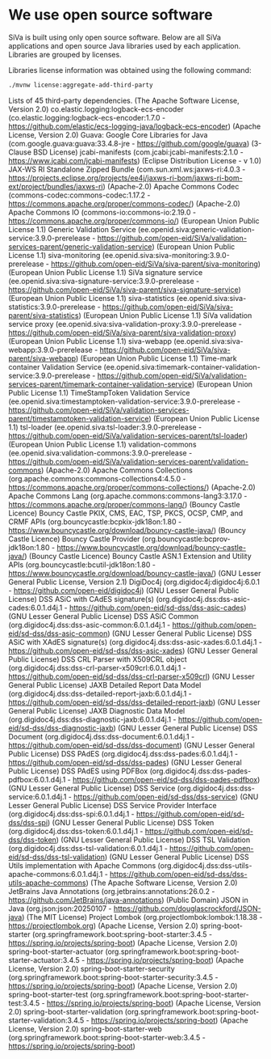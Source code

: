 # We use open source software

SiVa is built using only open source software. Below are all SiVa applications and open source
Java libraries used by each application. Libraries are grouped by licenses.

Libraries license information was obtained using the following command:

```bash
./mvnw license:aggregate-add-third-party
```

Lists of 45 third-party dependencies.
     (The Apache Software License, Version 2.0) co.elastic.logging:logback-ecs-encoder (co.elastic.logging:logback-ecs-encoder:1.7.0 - https://github.com/elastic/ecs-logging-java/logback-ecs-encoder)
     (Apache License, Version 2.0) Guava: Google Core Libraries for Java (com.google.guava:guava:33.4.8-jre - https://github.com/google/guava)
     (3-Clause BSD License) jcabi-manifests (com.jcabi:jcabi-manifests:2.1.0 - https://www.jcabi.com/jcabi-manifests)
     (Eclipse Distribution License - v 1.0) JAX-WS RI Standalone Zipped Bundle (com.sun.xml.ws:jaxws-ri:4.0.3 - https://projects.eclipse.org/projects/ee4j/jaxws-ri-bom/jaxws-ri-bom-ext/project/bundles/jaxws-ri)
     (Apache-2.0) Apache Commons Codec (commons-codec:commons-codec:1.17.2 - https://commons.apache.org/proper/commons-codec/)
     (Apache-2.0) Apache Commons IO (commons-io:commons-io:2.19.0 - https://commons.apache.org/proper/commons-io/)
     (European Union Public License 1.1) Generic Validation Service (ee.openid.siva:generic-validation-service:3.9.0-prerelease - https://github.com/open-eid/SiVa/validation-services-parent/generic-validation-service)
     (European Union Public License 1.1) siva-monitoring (ee.openid.siva:siva-monitoring:3.9.0-prerelease - https://github.com/open-eid/SiVa/siva-parent/siva-monitoring)
     (European Union Public License 1.1) SiVa signature service (ee.openid.siva:siva-signature-service:3.9.0-prerelease - https://github.com/open-eid/SiVa/siva-parent/siva-signature-service)
     (European Union Public License 1.1) siva-statistics (ee.openid.siva:siva-statistics:3.9.0-prerelease - https://github.com/open-eid/SiVa/siva-parent/siva-statistics)
     (European Union Public License 1.1) SiVa validation service proxy (ee.openid.siva:siva-validation-proxy:3.9.0-prerelease - https://github.com/open-eid/SiVa/siva-parent/siva-validation-proxy)
     (European Union Public License 1.1) siva-webapp (ee.openid.siva:siva-webapp:3.9.0-prerelease - https://github.com/open-eid/SiVa/siva-parent/siva-webapp)
     (European Union Public License 1.1) Time-mark container Validation Service (ee.openid.siva:timemark-container-validation-service:3.9.0-prerelease - https://github.com/open-eid/SiVa/validation-services-parent/timemark-container-validation-service)
     (European Union Public License 1.1) TimeStampToken Validation Service (ee.openid.siva:timestamptoken-validation-service:3.9.0-prerelease - https://github.com/open-eid/SiVa/validation-services-parent/timestamptoken-validation-service)
     (European Union Public License 1.1) tsl-loader (ee.openid.siva:tsl-loader:3.9.0-prerelease - https://github.com/open-eid/SiVa/validation-services-parent/tsl-loader)
     (European Union Public License 1.1) validation-commons (ee.openid.siva:validation-commons:3.9.0-prerelease - https://github.com/open-eid/SiVa/validation-services-parent/validation-commons)
     (Apache-2.0) Apache Commons Collections (org.apache.commons:commons-collections4:4.5.0 - https://commons.apache.org/proper/commons-collections/)
     (Apache-2.0) Apache Commons Lang (org.apache.commons:commons-lang3:3.17.0 - https://commons.apache.org/proper/commons-lang/)
     (Bouncy Castle Licence) Bouncy Castle PKIX, CMS, EAC, TSP, PKCS, OCSP, CMP, and CRMF APIs (org.bouncycastle:bcpkix-jdk18on:1.80 - https://www.bouncycastle.org/download/bouncy-castle-java/)
     (Bouncy Castle Licence) Bouncy Castle Provider (org.bouncycastle:bcprov-jdk18on:1.80 - https://www.bouncycastle.org/download/bouncy-castle-java/)
     (Bouncy Castle Licence) Bouncy Castle ASN.1 Extension and Utility APIs (org.bouncycastle:bcutil-jdk18on:1.80 - https://www.bouncycastle.org/download/bouncy-castle-java/)
     (GNU Lesser General Public License, Version 2.1) DigiDoc4j (org.digidoc4j:digidoc4j:6.0.1 - https://github.com/open-eid/digidoc4j)
     (GNU Lesser General Public License) DSS ASiC with CAdES signature(s) (org.digidoc4j.dss:dss-asic-cades:6.0.1.d4j.1 - https://github.com/open-eid/sd-dss/dss-asic-cades)
     (GNU Lesser General Public License) DSS ASiC Common (org.digidoc4j.dss:dss-asic-common:6.0.1.d4j.1 - https://github.com/open-eid/sd-dss/dss-asic-common)
     (GNU Lesser General Public License) DSS ASiC with XAdES signature(s) (org.digidoc4j.dss:dss-asic-xades:6.0.1.d4j.1 - https://github.com/open-eid/sd-dss/dss-asic-xades)
     (GNU Lesser General Public License) DSS CRL Parser with X509CRL object (org.digidoc4j.dss:dss-crl-parser-x509crl:6.0.1.d4j.1 - https://github.com/open-eid/sd-dss/dss-crl-parser-x509crl)
     (GNU Lesser General Public License) JAXB Detailed Report Data Model (org.digidoc4j.dss:dss-detailed-report-jaxb:6.0.1.d4j.1 - https://github.com/open-eid/sd-dss/dss-detailed-report-jaxb)
     (GNU Lesser General Public License) JAXB Diagnostic Data Model (org.digidoc4j.dss:dss-diagnostic-jaxb:6.0.1.d4j.1 - https://github.com/open-eid/sd-dss/dss-diagnostic-jaxb)
     (GNU Lesser General Public License) DSS Document (org.digidoc4j.dss:dss-document:6.0.1.d4j.1 - https://github.com/open-eid/sd-dss/dss-document)
     (GNU Lesser General Public License) DSS PAdES (org.digidoc4j.dss:dss-pades:6.0.1.d4j.1 - https://github.com/open-eid/sd-dss/dss-pades)
     (GNU Lesser General Public License) DSS PAdES using PDFBox (org.digidoc4j.dss:dss-pades-pdfbox:6.0.1.d4j.1 - https://github.com/open-eid/sd-dss/dss-pades-pdfbox)
     (GNU Lesser General Public License) DSS Service (org.digidoc4j.dss:dss-service:6.0.1.d4j.1 - https://github.com/open-eid/sd-dss/dss-service)
     (GNU Lesser General Public License) DSS Service Provider Interface (org.digidoc4j.dss:dss-spi:6.0.1.d4j.1 - https://github.com/open-eid/sd-dss/dss-spi)
     (GNU Lesser General Public License) DSS Token (org.digidoc4j.dss:dss-token:6.0.1.d4j.1 - https://github.com/open-eid/sd-dss/dss-token)
     (GNU Lesser General Public License) DSS TSL Validation (org.digidoc4j.dss:dss-tsl-validation:6.0.1.d4j.1 - https://github.com/open-eid/sd-dss/dss-tsl-validation)
     (GNU Lesser General Public License) DSS Utils implementation with Apache Commons (org.digidoc4j.dss:dss-utils-apache-commons:6.0.1.d4j.1 - https://github.com/open-eid/sd-dss/dss-utils-apache-commons)
     (The Apache Software License, Version 2.0) JetBrains Java Annotations (org.jetbrains:annotations:26.0.2 - https://github.com/JetBrains/java-annotations)
     (Public Domain) JSON in Java (org.json:json:20250107 - https://github.com/douglascrockford/JSON-java)
     (The MIT License) Project Lombok (org.projectlombok:lombok:1.18.38 - https://projectlombok.org)
     (Apache License, Version 2.0) spring-boot-starter (org.springframework.boot:spring-boot-starter:3.4.5 - https://spring.io/projects/spring-boot)
     (Apache License, Version 2.0) spring-boot-starter-actuator (org.springframework.boot:spring-boot-starter-actuator:3.4.5 - https://spring.io/projects/spring-boot)
     (Apache License, Version 2.0) spring-boot-starter-security (org.springframework.boot:spring-boot-starter-security:3.4.5 - https://spring.io/projects/spring-boot)
     (Apache License, Version 2.0) spring-boot-starter-test (org.springframework.boot:spring-boot-starter-test:3.4.5 - https://spring.io/projects/spring-boot)
     (Apache License, Version 2.0) spring-boot-starter-validation (org.springframework.boot:spring-boot-starter-validation:3.4.5 - https://spring.io/projects/spring-boot)
     (Apache License, Version 2.0) spring-boot-starter-web (org.springframework.boot:spring-boot-starter-web:3.4.5 - https://spring.io/projects/spring-boot)

